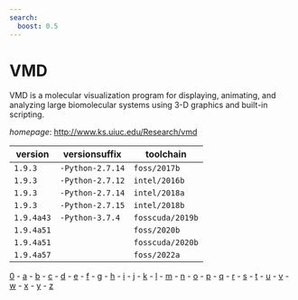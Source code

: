 ```yaml
---
search:
  boost: 0.5
---
```

# VMD

VMD is a molecular visualization program for displaying, animating, and analyzing large biomolecular  systems using 3-D graphics and built-in scripting.

*homepage*: <http://www.ks.uiuc.edu/Research/vmd>

version | versionsuffix | toolchain
--------|---------------|----------
``1.9.3`` | ``-Python-2.7.14`` | ``foss/2017b``
``1.9.3`` | ``-Python-2.7.12`` | ``intel/2016b``
``1.9.3`` | ``-Python-2.7.14`` | ``intel/2018a``
``1.9.3`` | ``-Python-2.7.15`` | ``intel/2018b``
``1.9.4a43`` | ``-Python-3.7.4`` | ``fosscuda/2019b``
``1.9.4a51`` |  | ``foss/2020b``
``1.9.4a51`` |  | ``fosscuda/2020b``
``1.9.4a57`` |  | ``foss/2022a``

[0](../0/index.md) - [a](../a/index.md) - [b](../b/index.md) - [c](../c/index.md) - [d](../d/index.md) - [e](../e/index.md) - [f](../f/index.md) - [g](../g/index.md) - [h](../h/index.md) - [i](../i/index.md) - [j](../j/index.md) - [k](../k/index.md) - [l](../l/index.md) - [m](../m/index.md) - [n](../n/index.md) - [o](../o/index.md) - [p](../p/index.md) - [q](../q/index.md) - [r](../r/index.md) - [s](../s/index.md) - [t](../t/index.md) - [u](../u/index.md) - [v](../v/index.md) - [w](../w/index.md) - [x](../x/index.md) - [y](../y/index.md) - [z](../z/index.md)


